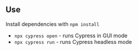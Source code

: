 
## Use



Install dependencies with `npm install`


* `npx cypress open` - runs Cypress in GUI mode
* `npx cypress run` - runs Cypress headless mode

